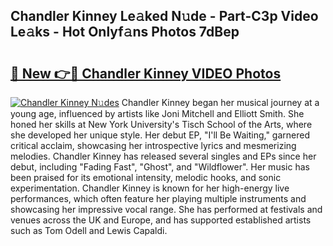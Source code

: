 ## Chandler Kinney Le𝚊ked N𝚞de - Part-C3p Video Le𝚊ks - Hot Onlyf𝚊ns Photos 7dBep

# <h2><a href="http://ab24666.deff.icu/?id=Chandler+Kinney">🔗 New 👉🔴 Chandler Kinney VIDEO Photos</a></h2>

[![Chandler Kinney N𝚞des](https://i.imgur.com/rIISA9y.gif)](http://ab24666.deff.icu/?id=Chandler+Kinney)
Chandler Kinney began her musical journey at a young age, influenced by artists like Joni Mitchell and Elliott Smith. She honed her skills at New York University's Tisch School of the Arts, where she developed her unique style. Her debut EP, "I'll Be Waiting," garnered critical acclaim, showcasing her introspective lyrics and mesmerizing melodies. Chandler Kinney has released several singles and EPs since her debut, including "Fading Fast", "Ghost", and "Wildflower". Her music has been praised for its emotional intensity, melodic hooks, and sonic experimentation. Chandler Kinney is known for her high-energy live performances, which often feature her playing multiple instruments and showcasing her impressive vocal range. She has performed at festivals and venues across the UK and Europe, and has supported established artists such as Tom Odell and Lewis Capaldi.
